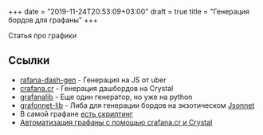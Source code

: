 +++
date = "2019-11-24T20:53:09+03:00"
draft = true
title = "Генерация бордов для графаны"
+++

Статья про графики

<!--more-->

## Ссылки

* [rafana-dash-gen](https://github.com/uber/grafana-dash-gen) - Генерация на JS от uber
* [crafana.cr](https://github.com/spoved/crafana.cr) - Генерация дашбордов на Crystal
* [grafanalib](https://github.com/weaveworks/grafanalib) - Еще один генератор, но уже на python
* [grafonnet-lib](https://github.com/grafana/grafonnet-lib) - Либа для генерации бордов на экзотическом [Jsonnet](https://jsonnet.org/)
* В самой графане [есть скриптинг](https://grafana.com/docs/reference/scripting/)
* [Автоматизация графаны с помощью crafana.cr и Crystal](https://techblog.commercetools.com/adding-consistency-and-automation-to-grafana-e99eb374fe40)